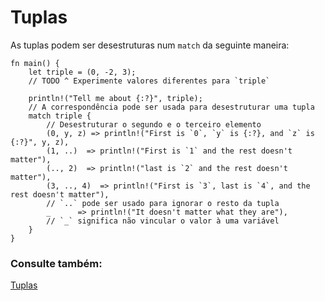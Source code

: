 # Tuplas

As tuplas podem ser desestruturas num `match` da seguinte maneira:

```rust,editable
fn main() {
    let triple = (0, -2, 3);
    // TODO ^ Experimente valores diferentes para `triple`

    println!("Tell me about {:?}", triple);
    // A correspondência pode ser usada para desestruturar uma tupla
    match triple {
        // Desestruturar o segundo e o terceiro elemento
        (0, y, z) => println!("First is `0`, `y` is {:?}, and `z` is {:?}", y, z),
        (1, ..)  => println!("First is `1` and the rest doesn't matter"),
        (.., 2)  => println!("last is `2` and the rest doesn't matter"),
        (3, .., 4)  => println!("First is `3`, last is `4`, and the rest doesn't matter"),
        // `..` pode ser usado para ignorar o resto da tupla
        _      => println!("It doesn't matter what they are"),
        // `_` significa não vincular o valor à uma variável
    }
}
```

### Consulte também:

[Tuplas](../../../primitives/tuples.md)
